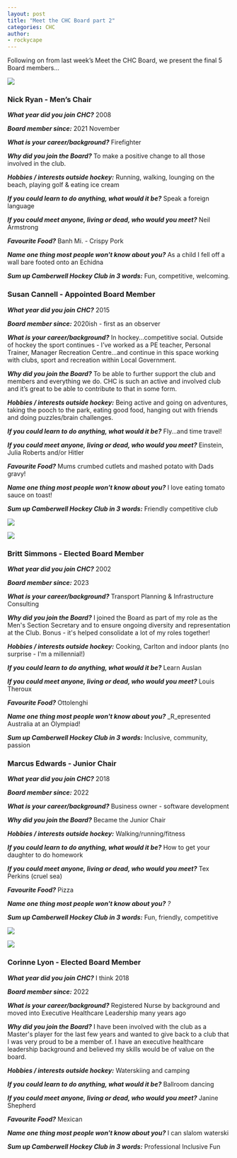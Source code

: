 ```yaml
---
layout: post
title: "Meet the CHC Board part 2"
categories: CHC
author:
- rockycape
---
```


Following on from last week’s Meet the CHC Board, we present the final 5 Board members…

![](https://images.squarespace-cdn.com/content/v1/592381d0414fb52934dd132d/9a8e031a-ac3c-44ac-8e9a-39b0df70f0ac/nick+Ryan.jpg?format=300w)

### **Nick Ryan - Men’s Chair**

**_What year did you join CHC?_** 2008

**_Board member since:_** 2021 November

**_What is your career/background?_** Firefighter

**_Why did you join the Board?_** To make a positive change to all those involved in the club.

**_Hobbies / interests outside hockey:_** Running, walking, lounging on the beach, playing golf & eating ice cream

**_If you could learn to do anything, what would it be?_** Speak a foreign language

**_If you could meet anyone, living or dead, who would you meet?_** Neil Armstrong

**_Favourite Food?_** Banh Mi. - Crispy Pork

**_Name one thing most people won't know about you?_** As a child I fell off a wall bare footed onto an Echidna

**_Sum up Camberwell Hockey Club in 3 words:_** Fun, competitive, welcoming.

### **Susan Cannell - Appointed Board Member**

**_What year did you join CHC?_** 2015

**_Board member since:_** 2020ish - first as an observer

**_What is your career/background?_** In hockey…competitive social. Outside of hockey the sport continues - I’ve worked as a PE teacher, Personal Trainer, Manager Recreation Centre…and continue in this space working with clubs, sport and recreation within Local Government.

**_Why did you join the Board?_** To be able to further support the club and members and everything we do. CHC is such an active and involved club and it’s great to be able to contribute to that in some form.

**_Hobbies / interests outside hockey:_** Being active and going on adventures, taking the pooch to the park, eating good food, hanging out with friends and doing puzzles/brain challenges.

**_If you could learn to do anything, what would it be?_** Fly…and time travel!

**_If you could meet anyone, living or dead, who would you meet?_** Einstein, Julia Roberts and/or Hitler

**_Favourite Food?_** Mums crumbed cutlets and mashed potato with Dads gravy!

**_Name one thing most people won't know about you?_** I love eating tomato sauce on toast!

**_Sum up Camberwell Hockey Club in 3 words:_** Friendly competitive club

![](https://images.squarespace-cdn.com/content/v1/592381d0414fb52934dd132d/ebf9a1a1-b662-42f5-92a1-b8e51e266b50/Suz+Cannell.jpeg?format=500w)

![](https://images.squarespace-cdn.com/content/v1/592381d0414fb52934dd132d/d966d5e9-8e6a-47da-875b-d3911e4be93c/Britt+Simmons.jpeg?format=300w)

### **Britt Simmons - Elected Board Member**

**_What year did you join CHC?_** 2002

**_Board member since:_** 2023

**_What is your career/background?_** Transport Planning & Infrastructure Consulting

**_Why did you join the Board?_** I joined the Board as part of my role as the Men's Section Secretary and to ensure ongoing diversity and representation at the Club. Bonus - it's helped consolidate a lot of my roles together!

**_Hobbies / interests outside hockey:_** Cooking, Carlton and indoor plants (no surprise - I'm a millennial!)

**_If you could learn to do anything, what would it be?_** Learn Auslan

**_If you could meet anyone, living or dead, who would you meet?_** Louis Theroux

**_Favourite Food?_** Ottolenghi

**_Name one thing most people won't know about you?_** _R_epresented Australia at an Olympiad!

**_Sum up Camberwell Hockey Club in 3 words:_** Inclusive, community, passion

### **Marcus Edwards - Junior Chair**

**_What year did you join CHC?_** 2018

**_Board member since:_** 2022

**_What is your career/background?_** Business owner - software development

**_Why did you join the Board?_** Became the Junior Chair

**_Hobbies / interests outside hockey:_** Walking/running/fitness

**_If you could learn to do anything, what would it be?_** How to get your daughter to do homework

**_If you could meet anyone, living or dead, who would you meet?_** Tex Perkins (cruel sea)

**_Favourite Food?_** Pizza

**_Name one thing most people won't know about you?_** _?_

**_Sum up Camberwell Hockey Club in 3 words:_** Fun, friendly, competitive

![](https://images.squarespace-cdn.com/content/v1/592381d0414fb52934dd132d/3ad4dee8-522c-4346-ade3-4c4f05e0ef4b/Marcus+Edwards.jpeg?format=300w)

![](https://images.squarespace-cdn.com/content/v1/592381d0414fb52934dd132d/e6b429d3-8349-4266-94b3-c38527b84609/Corinne+Lyon.jpeg?format=300w)

### **Corinne Lyon - Elected Board Member**

**_What year did you join CHC?_** I think 2018

**_Board member since:_** 2022

**_What is your career/background?_** Registered Nurse by background and moved into Executive Healthcare Leadership many years ago

**_Why did you join the Board?_** I have been involved with the club as a Master's player for the last few years and wanted to give back to a club that I was very proud to be a member of. I have an executive healthcare leadership background and believed my skills would be of value on the board.

**_Hobbies / interests outside hockey:_** Waterskiing and camping

**_If you could learn to do anything, what would it be?_** Ballroom dancing

**_If you could meet anyone, living or dead, who would you meet?_** Janine Shepherd

**_Favourite Food?_** Mexican

**_Name one thing most people won't know about you?_** I can slalom waterski

**_Sum up Camberwell Hockey Club in 3 words:_** Professional Inclusive Fun
